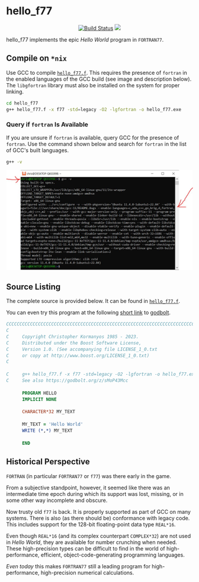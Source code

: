 hello_f77
==================

<p align="center">
    <a href="https://github.com/ckormanyos/hello_f77/actions">
        <img src="https://github.com/ckormanyos/hello_f77/actions/workflows/hello_f77.yml/badge.svg" alt="Build Status"></a>
    <a href="https://godbolt.org/z/sMoP43Mcc" alt="godbolt">
        <img src="https://img.shields.io/badge/try%20it%20on-godbolt-green" /></a>
</p>

hello_f77 implements the epic _Hello_ _World_ program in `FORTRAN77`.

## Compile on `*nix`

Use GCC to compile [`hello_f77.f`](./hello_f77.f). This requires the presence
of `fortran` in the enabled languages of the GCC build (see image and description below).
The `libgfortran` library must also be installed on the system for proper linking.

```sh
cd hello_f77
g++ hello_f77.f -x f77 -std=legacy -O2 -lgfortran -o hello_f77.exe
```

### Query if `fortran` Is Available

If you are unsure if `fortran` is available, query GCC for the presence of `fortran`.
Use the command shown below and search for `fortran` in the list of GCC's built
languages.

```sh
g++ -v
```

![](./images/gcc_has_fortran.jpg)


## Source Listing

The complete source is provided below.
It can be found in [`hello_f77.f`](./hello_f77.f).

You can even try this program at the following
[short link](https://godbolt.org/z/sMoP43Mcc) to [godbolt](https://godbolt.org).

```fortran
CCCCCCCCCCCCCCCCCCCCCCCCCCCCCCCCCCCCCCCCCCCCCCCCCCCCCCCCCCCCCCCCCCCCCCCCCCCCCCC
C
C     Copyright Christopher Kormanyos 1985 - 2023.
C     Distributed under the Boost Software License,
C     Version 1.0. (See accompanying file LICENSE_1_0.txt
C     or copy at http://www.boost.org/LICENSE_1_0.txt)
C

C     g++ hello_f77.f -x f77 -std=legacy -O2 -lgfortran -o hello_f77.exe
C     See also https://godbolt.org/z/sMoP43Mcc

      PROGRAM HELLO
      IMPLICIT NONE

      CHARACTER*32 MY_TEXT

      MY_TEXT = 'Hello World'
      WRITE (*,*) MY_TEXT

      END
```

## Historical Perspective

`FORTRAN` (in particular `FORTRAN77` or `f77`) was there early in the game.

From a subjective standpoint, however, it seemed like there was an intermediate
time epoch during which its support was lost, missing, or in some other
way incomplete and obscure.

Now trusty old `f77` is back. It is properly supported as part of GCC on many systems.
There is also (as there should be) conformance with legacy code.
This includes support for the $128$-bit floating-point data type `REAL*16`.

Even though `REAL*16` (and its complex counterpart `COMPLEX*32`)
are not used in _Hello_ _World_, they are available for number crunching
when needed. These high-precision types can be difficult to find in the world of
high-performance, efficient, object-code-generating programming languages.

_Even_ _today_ this makes `FORTRAN77` still a leading program
for high-performance, high-precision numerical calculations.
